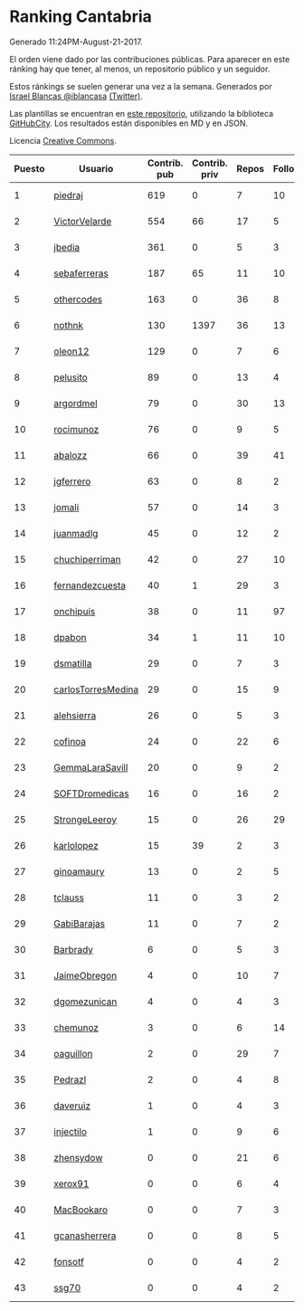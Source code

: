 # Ranking Cantabria

Generado 11:24PM-August-21-2017.

El orden viene dado por las contribuciones públicas. Para aparecer en este ránking hay que tener, al menos, un repositorio público y un seguidor.

Estos ránkings se suelen generar una vez a la semana. Generados por [Israel Blancas @iblancasa](https://github.com/iblancasa/) [(Twitter)](https://twitter.com/iblancasa).

Las plantillas se encuentran en [este repositorio](https://github.com/iblancasa/GH-Spanish-Ranking), utilizando la biblioteca [GitHubCity](https://github.com/iblancasa/GitHubCity). Los resultados están disponibles en MD y en JSON.

Licencia [Creative Commons](https://creativecommons.org/licenses/by/4.0/).

| Puesto   |  Usuario  | Contrib. pub | Contrib. priv |Repos| Followers | Desde |  Avatar  |
|----------|-----------|--------------|---------------|-----|-----------|-------|----------|
|1|[piedraj](https://github.com/piedraj)|619|0|7|10|2012-12-05|![piedraj](https://avatars0.githubusercontent.com/u/2972752)|
|2|[VictorVelarde](https://github.com/VictorVelarde)|554|66|17|5|2010-10-28|![VictorVelarde](https://avatars3.githubusercontent.com/u/458196)|
|3|[jbedia](https://github.com/jbedia)|361|0|5|3|2013-10-28|![jbedia](https://avatars0.githubusercontent.com/u/5796721)|
|4|[sebaferreras](https://github.com/sebaferreras)|187|65|11|10|2016-02-12|![sebaferreras](https://avatars0.githubusercontent.com/u/17194770)|
|5|[othercodes](https://github.com/othercodes)|163|0|36|8|2013-06-25|![othercodes](https://avatars0.githubusercontent.com/u/4815856)|
|6|[nothnk](https://github.com/nothnk)|130|1397|36|13|2009-09-05|![nothnk](https://avatars3.githubusercontent.com/u/123532)|
|7|[oleon12](https://github.com/oleon12)|129|0|7|6|2015-04-17|![oleon12](https://avatars3.githubusercontent.com/u/11987639)|
|8|[pelusito](https://github.com/pelusito)|89|0|13|4|2016-04-22|![pelusito](https://avatars1.githubusercontent.com/u/18612896)|
|9|[argordmel](https://github.com/argordmel)|79|0|30|13|2012-01-11|![argordmel](https://avatars3.githubusercontent.com/u/1320168)|
|10|[rocimunoz](https://github.com/rocimunoz)|76|0|9|5|2013-03-02|![rocimunoz](https://avatars0.githubusercontent.com/u/3746906)|
|11|[abalozz](https://github.com/abalozz)|66|0|39|41|2012-01-08|![abalozz](https://avatars2.githubusercontent.com/u/1312336)|
|12|[jgferrero](https://github.com/jgferrero)|63|0|8|2|2015-03-12|![jgferrero](https://avatars2.githubusercontent.com/u/11438536)|
|13|[jomali](https://github.com/jomali)|57|0|14|3|2012-02-01|![jomali](https://avatars0.githubusercontent.com/u/1397370)|
|14|[juanmadlg](https://github.com/juanmadlg)|45|0|12|2|2011-11-04|![juanmadlg](https://avatars3.githubusercontent.com/u/1173469)|
|15|[chuchiperriman](https://github.com/chuchiperriman)|42|0|27|10|2008-11-25|![chuchiperriman](https://avatars1.githubusercontent.com/u/36635)|
|16|[fernandezcuesta](https://github.com/fernandezcuesta)|40|1|29|3|2014-04-16|![fernandezcuesta](https://avatars3.githubusercontent.com/u/7312236)|
|17|[onchipuis](https://github.com/onchipuis)|38|0|11|97|2016-09-09|![onchipuis](https://avatars2.githubusercontent.com/u/22107438)|
|18|[dpabon](https://github.com/dpabon)|34|1|11|10|2015-06-24|![dpabon](https://avatars3.githubusercontent.com/u/13040959)|
|19|[dsmatilla](https://github.com/dsmatilla)|29|0|7|3|2011-02-14|![dsmatilla](https://avatars3.githubusercontent.com/u/618172)|
|20|[carlosTorresMedina](https://github.com/carlosTorresMedina)|29|0|15|9|2015-05-24|![carlosTorresMedina](https://avatars1.githubusercontent.com/u/12585344)|
|21|[alehsierra](https://github.com/alehsierra)|26|0|5|3|2017-04-05|![alehsierra](https://avatars1.githubusercontent.com/u/26929522)|
|22|[cofinoa](https://github.com/cofinoa)|24|0|22|6|2013-07-26|![cofinoa](https://avatars2.githubusercontent.com/u/5098603)|
|23|[GemmaLaraSavill](https://github.com/GemmaLaraSavill)|20|0|9|2|2015-05-08|![GemmaLaraSavill](https://avatars0.githubusercontent.com/u/12323749)|
|24|[SOFTDromedicas](https://github.com/SOFTDromedicas)|16|0|16|2|2016-08-19|![SOFTDromedicas](https://avatars1.githubusercontent.com/u/21133079)|
|25|[StrongeLeeroy](https://github.com/StrongeLeeroy)|15|0|26|29|2011-06-03|![StrongeLeeroy](https://avatars3.githubusercontent.com/u/828457)|
|26|[karlolopez](https://github.com/karlolopez)|15|39|2|3|2015-06-17|![karlolopez](https://avatars3.githubusercontent.com/u/12940686)|
|27|[ginoamaury](https://github.com/ginoamaury)|13|0|2|5|2016-09-06|![ginoamaury](https://avatars3.githubusercontent.com/u/22031838)|
|28|[tclauss](https://github.com/tclauss)|11|0|3|2|2013-02-11|![tclauss](https://avatars0.githubusercontent.com/u/3531048)|
|29|[GabiBarajas](https://github.com/GabiBarajas)|11|0|7|2|2017-01-18|![GabiBarajas](https://avatars2.githubusercontent.com/u/25196739)|
|30|[Barbrady](https://github.com/Barbrady)|6|0|5|3|2014-01-18|![Barbrady](https://avatars2.githubusercontent.com/u/6436548)|
|31|[JaimeObregon](https://github.com/JaimeObregon)|4|0|10|7|2010-09-27|![JaimeObregon](https://avatars2.githubusercontent.com/u/417226)|
|32|[dgomezunican](https://github.com/dgomezunican)|4|0|4|3|2012-03-23|![dgomezunican](https://avatars3.githubusercontent.com/u/1568677)|
|33|[chemunoz](https://github.com/chemunoz)|3|0|6|14|2016-01-13|![chemunoz](https://avatars3.githubusercontent.com/u/16680009)|
|34|[oaguillon](https://github.com/oaguillon)|2|0|29|7|2012-07-05|![oaguillon](https://avatars2.githubusercontent.com/u/1925152)|
|35|[Pedrazl](https://github.com/Pedrazl)|2|0|4|8|2014-12-04|![Pedrazl](https://avatars2.githubusercontent.com/u/10074431)|
|36|[daveruiz](https://github.com/daveruiz)|1|0|4|3|2012-08-16|![daveruiz](https://avatars1.githubusercontent.com/u/2165375)|
|37|[injectilo](https://github.com/injectilo)|1|0|9|6|2014-09-01|![injectilo](https://avatars2.githubusercontent.com/u/8612274)|
|38|[zhensydow](https://github.com/zhensydow)|0|0|21|6|2011-05-09|![zhensydow](https://avatars2.githubusercontent.com/u/777247)|
|39|[xerox91](https://github.com/xerox91)|0|0|6|4|2011-04-19|![xerox91](https://avatars3.githubusercontent.com/u/740021)|
|40|[MacBookaro](https://github.com/MacBookaro)|0|0|7|3|2012-01-27|![MacBookaro](https://avatars3.githubusercontent.com/u/1383817)|
|41|[gcanasherrera](https://github.com/gcanasherrera)|0|0|8|5|2015-07-08|![gcanasherrera](https://avatars3.githubusercontent.com/u/13239454)|
|42|[fonsotf](https://github.com/fonsotf)|0|0|4|2|2015-11-03|![fonsotf](https://avatars2.githubusercontent.com/u/15630996)|
|43|[ssg70](https://github.com/ssg70)|0|0|4|2|2015-11-04|![ssg70](https://avatars3.githubusercontent.com/u/15652669)|
